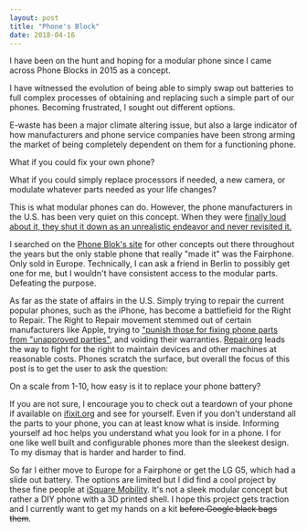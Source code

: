 ```yaml
---
layout: post
title: "Phone's Block"
date: 2018-04-16
---
```

<p>
I have been on the hunt and hoping for a modular phone since I came across Phone Blocks in 2015 as a concept.

I have witnessed the evolution of being able to simply swap out batteries to full complex processes of obtaining and replacing such a simple part of our phones. Becoming frustrated, I sought out different options. 
</p>

<p>
E-waste has been a major climate altering issue, but also a large indicator of how manufacturers and phone service companies have been strong arming the market of being completely dependent on them for a functioning phone.
</p>

<p>
What if you could fix your own phone?
</p>

<p>
What if you could simply replace processors if needed, a new camera, or modulate whatever parts needed as your life changes?
</p>

<p>
This is what modular phones can do. However, the phone manufacturers in the U.S. has been very quiet on this concept. When they were <a target="_blank" href="http://fortune.com/2016/09/03/why-google-canceled-project-ara/">finally loud about it, they shut it down as an unrealistic endeavor and never revisited it.</a>
</p>

<p>
I searched on the <a href="https://phonebloks.com/development" target="_blank">Phone Blok's site</a> for other concepts out there throughout the years but the only stable phone that really "made it" was the Fairphone. Only sold in Europe. Technically, I can ask a friend in Berlin to possibly get one for me, but I wouldn't have consistent access to the modular parts. Defeating the purpose.
</p>

<p>
As far as the state of affairs in the U.S. Simply trying to repair the current popular phones, such as the iPhone, has become a battlefield for the Right to Repair. The Right to Repair movement stemmed out of certain manufacturers like Apple, trying to <a href="https://venturebeat.com/2018/05/02/apple-warranty-repair-practices-questioned-by-bbc-as-ftc-warning-looms/" target="_blank">"punish those for fixing phone parts from "unapproved parties",</a> and voiding their warranties. <a href="https://repair.org/legislation/>">Repair.org</a> leads the way to fight for the right to maintain devices and other machines at reasonable costs. Phones scratch the surface, but overall the focus of this post is to get the user to ask the question:
</p>

<p>On a scale from 1-10, how easy is it to replace your phone battery?</p>

<p>If you are not sure, I encourage you to check out a teardown of your phone if available on <a href="https://www.ifixit.com/Teardown" target="_blank">ifixit.org</a> and see for yourself. Even if you don't understand all the parts to your phone, you can at least know what is inside. Informing yourself ad hoc helps you understand what you look for in a phone. I for one like well built and configurable phones more than the sleekest design. To my dismay that is harder and harder to find.</p>

<p>So far I either move to Europe for a Fairphone or get the LG G5, which had a slide out battery. The options are limited but I did find a cool project by these fine people at <a href="https://www.kickstarter.com/projects/2070436562/kite" target="_blank">iSquare Mobility</a>. It's not a sleek modular concept but rather a DIY phone with a 3D printed shell. I hope this project gets traction and I currently want to get my hands on a kit <strike>before Google black bags them</strike>.

